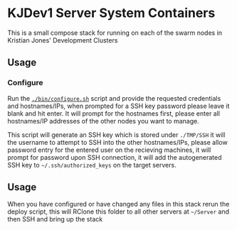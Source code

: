 # KJDev1 Server System Containers

This is a small compose stack for running on each of the swarm nodes in Kristian Jones' Development Clusters

## Usage

### Configure

Run the [`./bin/configure.sh`](./bin/configure.sh) script and provide the requested credentials and hostnames/IPs, when prompted for a SSH key password please leave it blank and hit enter. It will prompt for the hostnames first, please enter all hostnames/IP addresses of the other nodes you want to manage.

This script will generate an SSH key which is stored under `./TMP/SSH` it will the username to attempt to SSH into the other hostnames/IPs, please allow password entry for the entered user on the recieving machines, it will prompt for password upon SSH connection, it will add the autogenerated SSH key to `~/.ssh/authorized_keys` on the target servers.

## Usage

When you have configured or have changed any files in this stack rerun the deploy script, this will RClone this folder to all other servers at `~/Server` and then SSH and bring up the stack
